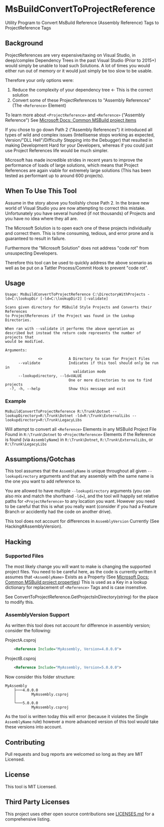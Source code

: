 # MsBuildConvertToProjectReference
Utility Program to Convert MsBuild Reference (Assembly Reference) Tags to ProjectReference Tags

## Background
ProjectReferences are very expensive/taxing on Visual Studio, in deep/complex Dependency Trees in the past Visual Studio (Prior to 2015+) would simply be unable to load such Solutions. A lot of times you would either run out of memory or it would just simply be too slow to be usable.

Therefore your only options were:

1. Reduce the complexity of your dependency tree <- This is the correct solution
2. Convert some of these ProjectReferences to "Assembly References" (The `<Reference>` Element)

To learn more about `<ProjectReference>` and `<Reference>` ("Assembly Reference") See [Microsoft Docs: Common MSBuild project items](https://docs.microsoft.com/en-us/visualstudio/msbuild/common-msbuild-project-items?view=vs-2017)

If you chose to go down Path 2 ("Assembly References") it introduced all types of wild and complex issues (Intellisense stops working as expected, Version/"DLL Hell"/Difficulty Stepping into the Debugger) that resulted in making Development Hard for your Developers, whereas if you could just use Project References life would be much simpler.

Microsoft has made incredible strides in recent years to improve the performance of loads of large solutions, which means that Project References are again viable for extremely large solutions (This has been tested as performant up to around 600 projects).

## When To Use This Tool
Assume in the story above you foolishly chose Path 2. In the brave new world of Visual Studio you are now attempting to correct this mistake. Unfortunately you have several hundred (if not thousands) of Projects and you have no idea where they all are.

The Microsoft Solution is to open each one of these projects individually and correct them. This is time consuming, tedious, and error prone and is guaranteed to result in failure.

Furthermore the "Microsoft Solution" does not address "code rot" from unsuspecting Developers.

Therefore this tool can be used to quickly address the above scenario as well as be put on a Tattler Process/Commit Hook to prevent "code rot".

## Usage
```text
Usage: MsBuildConvertToProjectReference C:\DirectoryWithProjects -ld=C:\lookupDir [-ld=C:\lookupDir2] [-validate]

Scans given directory for MSBuild Style Projects and Converts their References
to ProjectReferences if the Project was found in the Lookup Directories.

When ran with --validate it performs the above operation as
described but instead the return code represents the number of projects that
would be modified.

Arguments:

               <>            A Directory to scan for Project Files
      --validate             Indicates if this tool should only be run in
                               validation mode
      --lookupdirectory, --ld=VALUE
                             One or more directories to use to find projects
  -?, -h, --help             Show this message and exit
```

### Example
```text
MsBuildConvertToProjectReference R:\Trunk\Dotnet --lookupDirectory=R:\Trunk\Dotnet -ld=R:\Trunk\ExternalLibs --lookupdirectory=R:\Trunk\LegacyLibs
```

Will attempt to convert all `<Reference>` Elements in any MSBuild Project File Found in `R:\Trunk\Dotnet` to `<ProjectReference>` Elements if the Reference is found (via `AssemblyName`) in `R:\Trunk\Dotnet`, `R:\Trunk\ExternalLibs`, or `R:\Trunk\LegacyLibs`

## Assumptions/Gotchas
This tool assumes that the `AssemblyName` is unique throughout all given `--lookupdirectory` arguments and that any assembly with the same name is the one you want to add reference to.

You are allowed to have multiple `--lookupdirectory` arguments (you can also mix and match the shorthand `-ld=`), and the tool will happily set relative paths for `<ProjectReference>` to any location you want. However you need to be careful that this is what you really want (consider if you had a Feature Branch or accidently had the code on another drive).

This tool does not account for differences in `AssemblyVersion` Currently (See Hacking#AssemblyVersion).

## Hacking
### Supported Files
The most likely change you will want to make is changing the supported project files. You need to be careful here, as the code is currently written it assumes that `<AssemblyName>` Exists as a Property (See [Microsoft Docs: Common MSBuild project properties](https://docs.microsoft.com/en-us/visualstudio/msbuild/common-msbuild-project-properties?view=vs-2017)) This is used as a Key in a lookup dictionary for replacement of `<Reference>` Tags and is case insenstive.

See ConvertToProjectReference.GetProjectsInDirectory(string) for the place to modify this.

### AssemblyVersion Support
As written this tool does not account for difference in assembly version; consider the following:

ProjectA.csproj
```xml
    <Reference Include="MyAssembly, Version=4.0.0.0">
```

ProjectB.csproj
```xml
    <Reference Include="MyAssembly, Version=5.0.0.0">
```

Now consider this folder structure:

```
MyAssembly
    ├───4.0.0.0
    │       MyAssembly.csproj
    │
    └───5.0.0.0
            MyAssembly.csproj
```

As the tool is written today this will error (because it violates the Single `AssemblyName` rule) however a more advanced version of this tool would take these versions into account.

## Contributing
Pull requests and bug reports are welcomed so long as they are MIT Licensed.

## License
This tool is MIT Licensed.

## Third Party Licenses
This project uses other open source contributions see [LICENSES.md](LICENSES.md) for a comprehensive listing.
